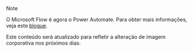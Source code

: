 > [!NOTE]
> O Microsoft Flow é agora o Power Automate. Para obter mais informações, veja este [blogue](https://aka.ms/flow-now-pa).
> 
> Este conteúdo será atualizado para refletir a alteração de imagem corporativa nos próximos dias.
